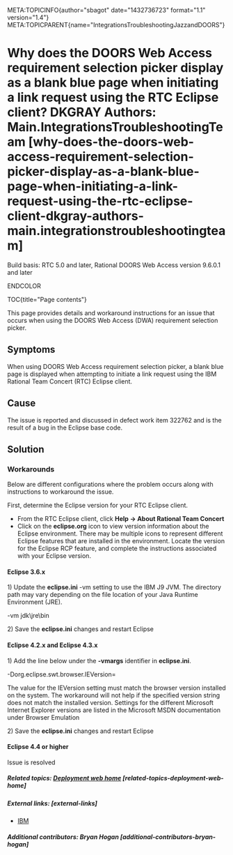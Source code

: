 META:TOPICINFO{author="sbagot" date="1432736723" format="1.1"
version="1.4"}
META:TOPICPARENT{name="IntegrationsTroubleshootingJazzandDOORS"}

# Why does the DOORS Web Access requirement selection picker display as a blank blue page when initiating a link request using the RTC Eclipse client? DKGRAY Authors: Main.IntegrationsTroubleshootingTeam [why-does-the-doors-web-access-requirement-selection-picker-display-as-a-blank-blue-page-when-initiating-a-link-request-using-the-rtc-eclipse-client-dkgray-authors-main.integrationstroubleshootingteam]

Build basis: RTC 5.0 and later, Rational DOORS Web Access version
9.6.0.1 and later

ENDCOLOR

TOC{title="Page contents"}

This page provides details and workaround instructions for an issue that
occurs when using the DOORS Web Access (DWA) requirement selection
picker.

## Symptoms

When using DOORS Web Access requirement selection picker, a blank blue
page is displayed when attempting to initiate a link request using the
IBM Rational Team Concert (RTC) Eclipse client.

## Cause

The issue is reported and discussed in defect work item 322762 and is
the result of a bug in the Eclipse base code.

## Solution

### Workarounds

Below are different configurations where the problem occurs along with
instructions to workaround the issue.

First, determine the Eclipse version for your RTC Eclipse client.

-   From the RTC Eclipse client, click **Help -\> About Rational Team
    Concert**
-   Click on the **eclipse.org** icon to view version information about
    the Eclipse environment. There may be multiple icons to represent
    different Eclipse features that are installed in the environment.
    Locate the version for the Eclipse RCP feature, and complete the
    instructions associated with your Eclipse version.

#### Eclipse 3.6.x

1\) Update the **eclipse.ini** -vm setting to use the IBM J9 JVM. The
directory path may vary depending on the file location of your Java
Runtime Environment (JRE).

-vm jdk\jre\bin

2\) Save the **eclipse.ini** changes and restart Eclipse

#### Eclipse 4.2.x and Eclipse 4.3.x

1\) Add the line below under the **-vmargs** identifier in
**eclipse.ini**.

-Dorg.eclipse.swt.browser.IEVersion=

The value for the IEVersion setting must match the browser version
installed on the system. The workaround will not help if the specified
version string does not match the installed version. Settings for the
different Microsoft Internet Explorer versions are listed in the
Microsoft MSDN documentation under Browser Emulation

2\) Save the **eclipse.ini** changes and restart Eclipse

#### Eclipse 4.4 or higher

Issue is resolved

##### Related topics: [Deployment web home](DeploymentWebHome) [related-topics-deployment-web-home]

##### External links: [external-links]

-   [IBM](https://www.ibm.com)

##### Additional contributors: Bryan Hogan [additional-contributors-bryan-hogan]
